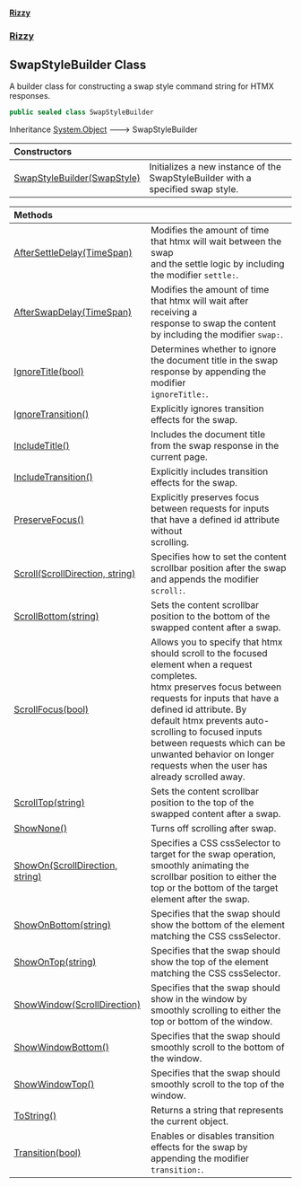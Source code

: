 #### [Rizzy](index 'index')
### [Rizzy](Rizzy 'Rizzy')

## SwapStyleBuilder Class

A builder class for constructing a swap style command string for HTMX responses.

```csharp
public sealed class SwapStyleBuilder
```

Inheritance [System.Object](https://docs.microsoft.com/en-us/dotnet/api/System.Object 'System.Object') &#129106; SwapStyleBuilder

| Constructors | |
| :--- | :--- |
| [SwapStyleBuilder(SwapStyle)](Rizzy.SwapStyleBuilder.SwapStyleBuilder(Rizzy.SwapStyle) 'Rizzy.SwapStyleBuilder.SwapStyleBuilder(Rizzy.SwapStyle)') | Initializes a new instance of the SwapStyleBuilder with a specified swap style. |

| Methods | |
| :--- | :--- |
| [AfterSettleDelay(TimeSpan)](Rizzy.SwapStyleBuilder.AfterSettleDelay(System.TimeSpan) 'Rizzy.SwapStyleBuilder.AfterSettleDelay(System.TimeSpan)') | Modifies the amount of time that htmx will wait between the swap <br/>and the settle logic by including the modifier `settle:`. |
| [AfterSwapDelay(TimeSpan)](Rizzy.SwapStyleBuilder.AfterSwapDelay(System.TimeSpan) 'Rizzy.SwapStyleBuilder.AfterSwapDelay(System.TimeSpan)') | Modifies the amount of time that htmx will wait after receiving a <br/>response to swap the content by including the modifier `swap:`. |
| [IgnoreTitle(bool)](Rizzy.SwapStyleBuilder.IgnoreTitle(bool) 'Rizzy.SwapStyleBuilder.IgnoreTitle(bool)') | Determines whether to ignore the document title in the swap response by appending the modifier<br/>`ignoreTitle:`. |
| [IgnoreTransition()](Rizzy.SwapStyleBuilder.IgnoreTransition() 'Rizzy.SwapStyleBuilder.IgnoreTransition()') | Explicitly ignores transition effects for the swap. |
| [IncludeTitle()](Rizzy.SwapStyleBuilder.IncludeTitle() 'Rizzy.SwapStyleBuilder.IncludeTitle()') | Includes the document title from the swap response in the current page. |
| [IncludeTransition()](Rizzy.SwapStyleBuilder.IncludeTransition() 'Rizzy.SwapStyleBuilder.IncludeTransition()') | Explicitly includes transition effects for the swap. |
| [PreserveFocus()](Rizzy.SwapStyleBuilder.PreserveFocus() 'Rizzy.SwapStyleBuilder.PreserveFocus()') | Explicitly preserves focus between requests for inputs that have a defined id attribute without<br/>scrolling. |
| [Scroll(ScrollDirection, string)](Rizzy.SwapStyleBuilder.Scroll(Rizzy.ScrollDirection,string) 'Rizzy.SwapStyleBuilder.Scroll(Rizzy.ScrollDirection, string)') | Specifies how to set the content scrollbar position after the swap and appends the modifier `scroll:`. |
| [ScrollBottom(string)](Rizzy.SwapStyleBuilder.ScrollBottom(string) 'Rizzy.SwapStyleBuilder.ScrollBottom(string)') | Sets the content scrollbar position to the bottom of the swapped content after a swap. |
| [ScrollFocus(bool)](Rizzy.SwapStyleBuilder.ScrollFocus(bool) 'Rizzy.SwapStyleBuilder.ScrollFocus(bool)') | Allows you to specify that htmx should scroll to the focused element when a request completes.<br/>htmx preserves focus between requests for inputs that have a defined id attribute. By<br/>default htmx prevents auto-scrolling to focused inputs between requests which can be<br/>unwanted behavior on longer requests when the user has already scrolled away. |
| [ScrollTop(string)](Rizzy.SwapStyleBuilder.ScrollTop(string) 'Rizzy.SwapStyleBuilder.ScrollTop(string)') | Sets the content scrollbar position to the top of the swapped content after a swap. |
| [ShowNone()](Rizzy.SwapStyleBuilder.ShowNone() 'Rizzy.SwapStyleBuilder.ShowNone()') | Turns off scrolling after swap. |
| [ShowOn(ScrollDirection, string)](Rizzy.SwapStyleBuilder.ShowOn(Rizzy.ScrollDirection,string) 'Rizzy.SwapStyleBuilder.ShowOn(Rizzy.ScrollDirection, string)') | Specifies a CSS cssSelector to target for the swap operation, smoothly animating the scrollbar position to either the<br/>top or the bottom of the target element after the swap. |
| [ShowOnBottom(string)](Rizzy.SwapStyleBuilder.ShowOnBottom(string) 'Rizzy.SwapStyleBuilder.ShowOnBottom(string)') | Specifies that the swap should show the bottom of the element matching the CSS cssSelector. |
| [ShowOnTop(string)](Rizzy.SwapStyleBuilder.ShowOnTop(string) 'Rizzy.SwapStyleBuilder.ShowOnTop(string)') | Specifies that the swap should show the top of the element matching the CSS cssSelector. |
| [ShowWindow(ScrollDirection)](Rizzy.SwapStyleBuilder.ShowWindow(Rizzy.ScrollDirection) 'Rizzy.SwapStyleBuilder.ShowWindow(Rizzy.ScrollDirection)') | Specifies that the swap should show in the window by smoothly scrolling to either the top or bottom of the window. |
| [ShowWindowBottom()](Rizzy.SwapStyleBuilder.ShowWindowBottom() 'Rizzy.SwapStyleBuilder.ShowWindowBottom()') | Specifies that the swap should smoothly scroll to the bottom of the window. |
| [ShowWindowTop()](Rizzy.SwapStyleBuilder.ShowWindowTop() 'Rizzy.SwapStyleBuilder.ShowWindowTop()') | Specifies that the swap should smoothly scroll to the top of the window. |
| [ToString()](Rizzy.SwapStyleBuilder.ToString() 'Rizzy.SwapStyleBuilder.ToString()') | Returns a string that represents the current object. |
| [Transition(bool)](Rizzy.SwapStyleBuilder.Transition(bool) 'Rizzy.SwapStyleBuilder.Transition(bool)') | Enables or disables transition effects for the swap by appending the modifier `transition:`. |
